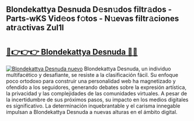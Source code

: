 ## Blondekattya Desnuda D𝚎sn𝚞dos filtr𝚊dos - Parts-wKS Vid𝚎os f𝚘tos - N𝚞evas filtr𝚊ciones atr𝚊ctivas ZuI1l

# <h2><a href="http://mb90c8.tromn.icu/?c=Blondekattya+Desnuda">🔗👉👉👉 Blondekattya Desnuda 🔗🔗</a></h2>

[![Blondekattya Desnuda nuevo](https://i.imgur.com/pEAQMta.gif)](http://mb90c8.tromn.icu/?c=Blondekattya+Desnuda)
Blondekattya Desnuda, un individuo multifacético y desafiante, se resiste a la clasificación fácil. Su enfoque poco ortodoxo para construir una personalidad web ha magnetizado y ofendido a los seguidores, generando debates sobre la expresión artística, la privacidad y las complejidades de las comunidades virtuales. A pesar de la incertidumbre de sus próximos pasos, su impacto en los medios digitales es significativo. La determinación inquebrantable y el carisma innegable impulsan a Blondekattya Desnuda a nuevas alturas en el ámbito digital.
